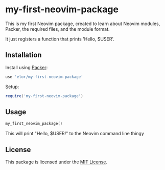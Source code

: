# my-first-neovim-package

This is my first Neovim package, created to learn about Neovim modules, Packer, the required files, and the module format.

It just registers a function that prints 'Hello, $USER'.

## Installation

Install using [Packer](https://github.com/wbthomason/packer.nvim):

```lua
use 'elor/my-first-neovim-package'
```

Setup:

```lua
require('my-first-neovim-package')
```

## Usage

```lua
my_first_neovim_package()
```

This will print "Hello, $USER!" to the Neovim command line thingy

## License

This package is licensed under the [MIT License](LICENSE).
